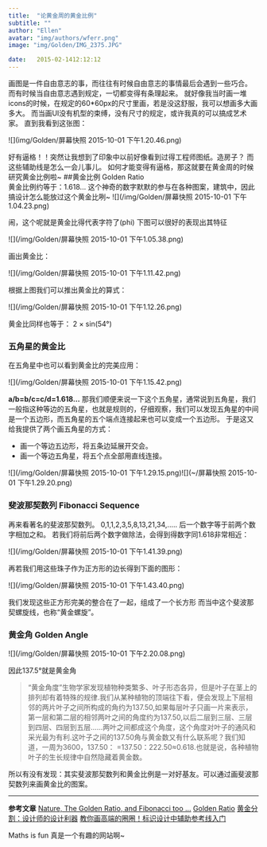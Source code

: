 ```yaml
---
title:  "论黄金周的黄金比例"
subtitle: ""
author: "Ellen"
avatar: "img/authors/wferr.png"
image: "img/Golden/IMG_2375.JPG"

date:   2015-02-1412:12:12
---
```


画图是一件自由意志的事，而往往有时候自由意志的事情最后会遇到一些巧合。 
而有时候当自由意志遇到规定，一切都变得有条理起来。 
就好像我当时画一堆icons的时候，在规定的60*60px的尺寸里画，若是没这舒服，我可以想画多大画多大。 
而当画UI没有机型的束缚，没有尺寸的规定，或许我真的可以搞成艺术家。 
直到我看到这张图：

![](img/Golden/屏幕快照 2015-10-01 下午1.20.46.png)

好有逼格！！突然让我想到了印象中以前好像看到过得工程师图纸。造房子？ 
而这些辅助线是怎么一会儿事儿。 如何才能变得有逼格，那这就要在黄金周的时候研究黄金比例啦~ 
##黄金比例 Golden Ratio  
黄金比例约等于：1.618...
这个神奇的数字默默的参与在各种图案，建筑中，因此搞设计怎么能放过这个黄金比咧~
![](/img/Golden/屏幕快照 2015-10-01 下午1.04.23.png)


闹，这个呢就是黄金比得代表字符了(phi)
下图可以很好的表现出其特征

![](/img/Golden/屏幕快照 2015-10-01 下午1.05.38.png)

画出黄金比：

![](/img/Golden/屏幕快照 2015-10-01 下午1.11.42.png)

根据上图我们可以推出黄金比的算式： 

![](/img/Golden/屏幕快照 2015-10-01 下午1.12.26.png)

黄金比同样也等于：  2 × sin(54°)

### 五角星的黄金比
在五角星中也可以看到黄金比的完美应用： 

![](/img/Golden/屏幕快照 2015-10-01 下午1.15.42.png)

**a/b=b/c=c/d=1.618...**
那我们顺便来说一下这个五角星，通常说到五角星，我们一般指这种等边的五角星，也就是规则的，仔细观察，我们可以发现五角星的中间是一个五边形，而五角星的五个端点连接起来也可以变成一个五边形。 
于是这又给我提供了两个画五角星的方式： 


* 画一个等边五边形，将五条边延展开交会。
* 画一个等边五角星，将五个点全部用直线连接。

![](/img/Golden/屏幕快照 2015-10-01 下午1.29.15.png)![](~/屏幕快照 2015-10-01 下午1.29.20.png)


### 斐波那契数列 Fibonacci Sequence
再来看著名的斐波那契数列。
0,1,1,2,3,5,8,13,21,34,.....
后一个数字等于前两个数字相加之和。
若我们将前后两个数字做除法，会得到得数字同1.618非常相近：

![](/img/Golden/屏幕快照 2015-10-01 下午1.41.39.png)

再若我们用这些珠子作为正方形的边长得到下面的图形： 

![](/img/Golden/屏幕快照 2015-10-01 下午1.43.40.png)

我们发现这些正方形完美的整合在了一起，组成了一个长方形
而当中这个斐波那契螺旋线，也称“黄金螺旋”。

### 黄金角 Golden Angle 

![](/img/Golden/屏幕快照 2015-10-01 下午2.20.08.png)

因此137.5°就是黄金角
> “黄金角度”生物学家发现植物种类繁多、叶子形态各异，但是叶子在茎上的排列却有着特殊的规律.我们从某种植物的顶端往下看，便会发现上下层相邻的两片叶子之间所构成的角约为137.50,如果每层叶子只画一片来表示，第一层和第二层的相邻两叶之间的角度约为137.50,以后二层到三层、三层到四层、四层到五层……两叶之间都成这个角度，这个角度对叶子的通风和采光最为有利.这叶子之间的137.50角与黄金数又有什么联系呢？我们知道，一周为3600，137.50： =137.50：222.50≈0.618.也就是说，各种植物叶子的生长规律中自然隐藏着黄金数。

所以有没有发现：其实斐波那契数列和黄金比例是一对好基友。可以通过画斐波那契数列来画黄金比的图案。  


****** 
**参考文章**
[Nature, The Golden Ratio, and Fibonacci too ...](http://www.mathsisfun.com/numbers/nature-golden-ratio-fibonacci.html)
[Golden Ratio](http://www.mathsisfun.com/numbers/golden-ratio.html)
[黄金分割：设计师的设计利器](http://www.uisdc.com/%E9%BB%84%E9%87%91%E5%88%86%E5%89%B2%EF%BC%9A%E8%AE%BE%E8%AE%A1%E5%B8%88%E7%9A%84%E8%AE%BE%E8%AE%A1%E5%88%A9%E5%99%A8)
[教你画高端的圈圈！标识设计中辅助参考线入门](http://www.uisdc.com/logo-design-auxiliary-line#)

Maths is fun 真是一个有趣的网站啊~ 

